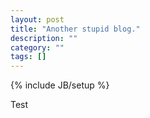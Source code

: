 ```yaml
---
layout: post
title: "Another stupid blog."
description: ""
category: ""
tags: []
---
```

{% include JB/setup %}

Test